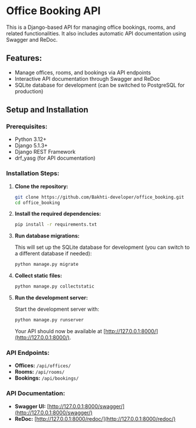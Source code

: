 # Office Booking API

This is a Django-based API for managing office bookings, rooms, and related functionalities. It also includes automatic API documentation using Swagger and ReDoc.

## Features:
- Manage offices, rooms, and bookings via API endpoints
- Interactive API documentation through Swagger and ReDoc
- SQLite database for development (can be switched to PostgreSQL for production)

## Setup and Installation

### Prerequisites:
- Python 3.12+
- Django 5.1.3+
- Django REST Framework
- drf_yasg (for API documentation)

### Installation Steps:
1. **Clone the repository:**

    ```bash
    git clone https://github.com/Bakhti-developer/office_booking.git
    cd office_booking
    ```

2. **Install the required dependencies:**

    ```bash
    pip install -r requirements.txt
    ```

3. **Run database migrations:**

    This will set up the SQLite database for development (you can switch to a different database if needed):

    ```bash
    python manage.py migrate
    ```

4. **Collect static files:**

    ```bash
    python manage.py collectstatic
    ```

5. **Run the development server:**

    Start the development server with:

    ```bash
    python manage.py runserver
    ```

    Your API should now be available at [http://127.0.0.1:8000/](http://127.0.0.1:8000/).

### API Endpoints:
- **Offices:** `/api/offices/`
- **Rooms:** `/api/rooms/`
- **Bookings:** `/api/bookings/`

### API Documentation:
- **Swagger UI:** [http://127.0.0.1:8000/swagger/](http://127.0.0.1:8000/swagger/)
- **ReDoc:** [http://127.0.0.1:8000/redoc/](http://127.0.0.1:8000/redoc/)
